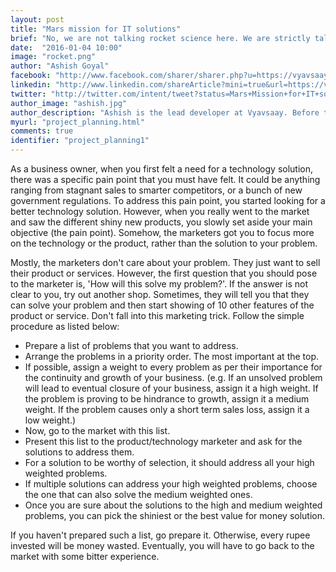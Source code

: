 ```yaml
---
layout: post
title: "Mars mission for IT solutions"
brief: "No, we are not talking rocket science here. We are strictly talking about business. If you are a businessman, who is looking for a technology solution to address some of your business needs, this blog will help you make a smarter decision. That's all Vyavsaay is about."
date:  "2016-01-04 10:00"
image: "rocket.png"
author: "Ashish Goyal"
facebook: "http://www.facebook.com/sharer/sharer.php?u=https://vyavsaay.com/project_planning.html&title=Mars+Mission+for+IT+solutions"
linkedin: "http://www.linkedin.com/shareArticle?mini=true&url=https://vyavsaay.com/project_planning.html&title=Mars+Mission+for+IT+solutions&source=blog"
twitter: "http://twitter.com/intent/tweet?status=Mars+Mission+for+IT+solutions+https://vyavsaay.com/project_planning.html"
author_image: "ashish.jpg"
author_description: "Ashish is the lead developer at Vyavsaay. Before this, he gained multiple years of experience in business consulting and technology implementations. He is a graduate from Indian Institute of Technology Roorkee." 
myurl: "project_planning.html"
comments: true
identifier: "project_planning1"
---
```


As a business owner, when you first felt a need for a technology solution, there was a specific pain point that you must have felt. It could be anything ranging from stagnant sales to smarter competitors, or a bunch of new government regulations. To address this pain point, you started looking for a better technology solution. However, when you really went to the market and saw the different shiny new products, you slowly set aside your main objective (the pain point). Somehow, the marketers got you to focus more on the technology or the product, rather than the solution to your problem.

Mostly, the marketers don't care about your problem. They just want to sell their product or services. However, the first question that you should pose to the marketer is, 'How will this solve my problem?'. If the answer is not clear to you, try out another shop. Sometimes, they will tell you that they can solve your problem and then start showing of 10 other features of the product or service. Don't fall into this marketing trick. Follow the simple procedure as listed below:
<ul>
    <li>Prepare a list of problems that you want to address. </li>
    <li>Arrange the problems in a priority order. The most important at the top.</li>
    <li>If possible, assign a weight to every problem as per their importance for the continuity and growth of your business. (e.g. If an unsolved problem will lead to eventual closure of your business, assign it a high weight. If the problem is proving to be hindrance to growth, assign it a medium weight. If the problem causes only a short term sales loss, assign it a low weight.)</li>
    <li>Now, go to the market with this list.</li>
    <li>Present this list to the product/technology marketer and ask for the solutions to address them.</li>
    <li>For a solution to be worthy of selection, it should address all your high weighted problems.</li>
    <li>If multiple solutions can address your high weighted problems, choose the one that can also solve the medium weighted ones.</li>
    <li>Once you are sure about the solutions to the high and medium weighted problems, you can pick the shiniest or the best value for money solution.</li>
</ul>

If you haven't prepared such a list, go prepare it. Otherwise, every rupee invested will be money wasted. Eventually, you will have to go back to the market with some bitter experience.